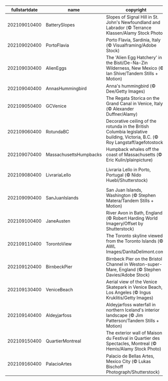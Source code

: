 |fullstartdate|name|copyright|title|image|
|--|--|--|--|--|
202109010400|BatterySlopes|Slopes of Signal Hill in St. John's Newfoundland and Labrador (© Terrance Klassen/Alamy Stock Photo)|A national historic site|![](/en-CA/2021/09/202109010400BatterySlopes.jpg)|
202109020400|PortoFlavia|Porto Flavia, Sardinia, Italy (© Visualframing/Adobe Stock)|A cliffside harbour in Sardinia|![](/en-CA/2021/09/202109020400PortoFlavia.jpg)|
202109030400|AlienEggs|The 'Alien Egg Hatchery' in the Bisti/De-Na-Zin Wilderness, New Mexico (© Ian Shive/Tandem Stills + Motion)|Welcome to the 'Alien Egg Hatchery'|![](/en-CA/2021/09/202109030400AlienEggs.jpg)|
202109040400|AnnasHummingbird|Anna's hummingbird (© Dee/Getty Images)|Humming along|![](/en-CA/2021/09/202109040400AnnasHummingbird.jpg)|
202109050400|GCVenice|The Regata Storica on the Grand Canal in Venice, Italy (© Alexander Duffner/Alamy)|Venice’s grand regatta|![](/en-CA/2021/09/202109050400GCVenice.jpg)|
202109060400|RotundaBC|Decorative ceiling of the rotunda in the British Columbia legislative building, Victoria, B.C. (© Roy Langstaff/agefotostock)|Highlighting the legislative building on Labour Day|![](/en-CA/2021/09/202109060400RotundaBC.jpg)|
202109070400|MassachusettsHumpbacks|Humpback whales off the coast of Massachusetts (© Eric Kulin/plainpicture)|Whale hello there!|![](/en-CA/2021/09/202109070400MassachusettsHumpbacks.jpg)|
202109080400|LivrariaLello|Livraria Lello in Porto, Portugal (© Nido Huebl/Shutterstock)|Enter the magical world of Livraria Lello|![](/en-CA/2021/09/202109080400LivrariaLello.jpg)|
202109090400|SanJuanIslands|San Juan Islands, Washington (© Stephen Matera/Tandem Stills + Motion)|Islands of the Salish Sea|![](/en-CA/2021/09/202109090400SanJuanIslands.jpg)|
202109100400|JaneAusten|River Avon in Bath, England (© Robert Harding World Imagery/Offset by Shutterstock)|Celebrating all things Austen|![](/en-CA/2021/09/202109100400JaneAusten.jpg)|
202109110400|TorontoView|The Toronto skyline viewed from the Toronto Islands (© AWL Images/DanitaDelimont.com)|Lights, camera, action!|![](/en-CA/2021/09/202109110400TorontoView.jpg)|
202109120400|BirnbeckPier|Birnbeck Pier on the Bristol Channel in Weston-super-Mare, England (© Stephen Davies/Adobe Stock)|End of the pier?|![](/en-CA/2021/09/202109120400BirnbeckPier.jpg)|
202109130400|VeniceBeach|Aerial view of the Venice Skatepark in Venice Beach, Los Angeles (© Ingus Kruklitis/Getty Images)|Sand, sun, and sk8ers|![](/en-CA/2021/09/202109130400VeniceBeach.jpg)|
202109140400|Aldeyjarfoss|Aldeyjarfoss waterfall in northern Iceland's interior landscape (© Jim Patterson/Tandem Stills + Motion)|Behold the mighty Aldeyjarfoss|![](/en-CA/2021/09/202109140400Aldeyjarfoss.jpg)|
202109150400|QuartierMontreal|The exterior wall of Maison du Festival in Quartier des Spectacles, Montreal (© Hemis/Alamy Stock Photo)|Festival International de Jazz de Montréal|![](/en-CA/2021/09/202109150400QuartierMontreal.jpg)|
202109160400|PalacioArtes|Palacio de Bellas Artes, Mexico City (© Lukas Bischoff Photograph/Shutterstock)|A cry for independence|![](/en-CA/2021/09/202109160400PalacioArtes.jpg)|
